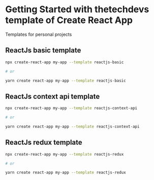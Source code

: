 # Getting Started with thetechdevs template of Create React App

Templates for personal projects

## ReactJs basic template

```sh
npx create-react-app my-app --template reactjs-basic

# or

yarn create react-app my-app --template reactjs-basic
```

## ReactJs context api template

```sh
npx create-react-app my-app --template reactjs-context-api

# or

yarn create react-app my-app --template reactjs-context-api
```

## ReactJs redux template

```sh
npx create-react-app my-app --template reactjs-redux

# or

yarn create react-app my-app --template reactjs-redux
```
